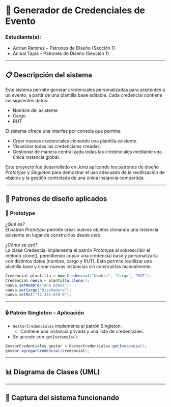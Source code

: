 # 🎫 Generador de Credenciales de Evento
### Estudiante(s):  
- Adrian Ramirez – Patrones de Diseño (Sección 1)
- Anibal Tapia – Patrones de Diseño (Sección 1)

---
## 📋 Descripción del sistema

Este sistema permite generar credenciales personalizadas para asistentes a un evento, a partir de una plantilla base editable. Cada credencial contiene los siguientes datos:

- Nombre del asistente
- Cargo
- RUT

El sistema ofrece una interfaz por consola que permite:

- Crear nuevas credenciales clonando una plantilla existente.
- Visualizar todas las credenciales creadas.
- Gestionar de manera centralizada todas las credenciales mediante una única instancia global.

Este proyecto fue desarrollado en *Java* aplicando los patrones de diseño *Prototype* y *Singleton* para demostrar el uso adecuado de la reutilización de objetos y la gestión controlada de una única instancia compartida.

---

## 🧠 Patrones de diseño aplicados

### 🧬 Prototype

*¿Qué es?*  
El patrón *Prototype* permite crear nuevos objetos clonando una instancia existente en lugar de construirlos desde cero.

*¿Cómo se usó?*  
La clase Credencial implementa el patrón Prototype al sobrescribir el método clone(), permitiendo copiar una credencial base y personalizarla con distintos datos (nombre, cargo y RUT). Esto permite reutilizar una plantilla base y crear nuevas instancias sin construirlas manualmente.

```java
Credencial plantilla = new Credencial("Nombre", "Cargo", "RUT");
Credencial nueva = plantilla.clone();
nueva.setNombre("Ana Gómez");
nueva.setCargo("Diseñadora");
nueva.setRut("12.345.678-9");
```

---
### 🔒 Patrón Singleton – Aplicación

- `GestorCredenciales` implementa el patrón Singleton:
  - Contiene una instancia privada y una lista de credenciales.
- Se accede con `getInstancia()`:

```java
GestorCredenciales gestor = GestorCredenciales.getInstancia();
gestor.agregarCredencial(credencial);
```

---
## 📊 Diagrama de Clases (UML)


---

## 📸 Captura del sistema funcionando

